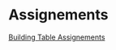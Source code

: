 <h1>Assignements</h1>

<p><a href="/Basic Web Design/Building Table Assignement.html" target="_self">Building Table Assignements</a><p/>
